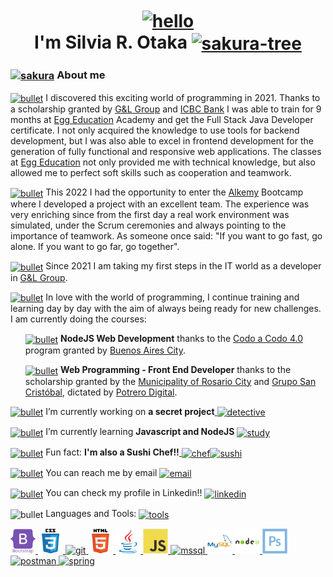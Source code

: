 
<h1 align="center"><a href="#"><img align="center" src="https://cdn-icons-png.flaticon.com/512/5229/5229473.png" alt="hello" height="120" width="120" /></a> <br> I'm Silvia R. Otaka <a href="#"><img align="center" src="https://cdn-icons-png.flaticon.com/512/6977/6977566.png" alt="sakura-tree" height="40" width="40" /></a></h1>
<h3><a href="#"><img align="center" src="https://cdn-icons-png.flaticon.com/512/1762/1762755.png" alt="sakura" height="40" width="40"/></a> About me </h3>
<p>
<a href="#"><img align="center" src="https://cdn-icons.flaticon.com/png/512/556/premium/556690.png?token=exp=1652963406~hmac=cdff54a9fdd7d76e182cfaa557472bc3" alt="bullet" height="20" width="20"/></a> I discovered this exciting world of programming in 2021. Thanks to a scholarship granted by <a href="https://www.gylgroup.com/" target="blank">G&L Group</a> and  <a href="https://www.icbc.com.ar/personas/" target="blank">ICBC Bank</a> I was able to train for 9 months at <a href="https://eggeducacion.com/es-AR/" target="blank">Egg Education</a> Academy and get the Full Stack Java Developer certificate. I not only acquired the knowledge to use tools for backend development, but I was also able to excel in frontend development for the generation of fully functional and responsive web applications. The classes at <a href="https://eggeducacion.com/es-AR/" target="blank">Egg Education</a> not only provided me with technical knowledge, but also allowed me to perfect soft skills such as cooperation and teamwork. 
</p>
<p>
<a href="#"><img align="center" src="https://cdn-icons.flaticon.com/png/512/556/premium/556690.png?token=exp=1652963406~hmac=cdff54a9fdd7d76e182cfaa557472bc3" alt="bullet" height="20" width="20"/></a> This 2022 I had the opportunity to enter the <a href="https://www.alkemy.org/" target="blank">Alkemy</a> Bootcamp where I developed a project with an excellent team. The experience was very enriching since from the first day a real work environment was simulated, under the Scrum ceremonies and always pointing to the importance of teamwork. As someone once said: "If you want to go fast, go alone. If you want to go far, go together".
</p>
<p>
<a href="#"><img align="center" src="https://cdn-icons.flaticon.com/png/512/556/premium/556690.png?token=exp=1652963406~hmac=cdff54a9fdd7d76e182cfaa557472bc3" alt="bullet" height="20" width="20"/></a> Since 2021 I am taking my first steps in the IT world as a developer in <a href="https://www.gylgroup.com/" target="blank">G&L Group</a>.
</p>
<p>
<a href="#"><img align="center" src="https://cdn-icons.flaticon.com/png/512/556/premium/556690.png?token=exp=1652963406~hmac=cdff54a9fdd7d76e182cfaa557472bc3" alt="bullet" height="20" width="20"/></a> In love with the world of programming, I continue training and learning day by day with the aim of always being ready for new challenges.
I am currently doing the courses:
<ul>
  <a href="#"><img align="center" src="https://cdn-icons.flaticon.com/png/512/1655/premium/1655973.png?token=exp=1652963730~hmac=7803feb139a29bbd18084f6bce43657a" alt="bullet" height="20" width="20"/></a> <b>NodeJS Web Development</b> thanks to the <a href="https://www.buenosaires.gob.ar/educacion/codo-codo" target="blank">Codo a Codo 4.0</a> program granted by <a href="https://www.buenosaires.gob.ar" target="blank">Buenos Aires City</a>.</li>
  
<a href="#"><img align="center" src="https://cdn-icons.flaticon.com/png/512/1655/premium/1655973.png?token=exp=1652963730~hmac=7803feb139a29bbd18084f6bce43657a" alt="bullet" height="20" width="20"/></a> <b>Web Programming - Front End Developer</b> thanks to the scholarship granted by the <a href="https://www.rosario.gob.ar/inicio/" target="blank">Municipality of Rosario City</a> and <a href="https://www.gruposancristobal.com.ar/" target="blank">Grupo San Cristóbal</a>, dictated by <a href="https://www.potrerodigital.org/" target="blank">Potrero Digital</a>. </li>
</ul>
</p>
<p>
<a href="#"><img align="center" src="https://cdn-icons.flaticon.com/png/512/556/premium/556690.png?token=exp=1652963406~hmac=cdff54a9fdd7d76e182cfaa557472bc3" alt="bullet" height="20" width="20"/></a> I’m currently working on <b>a secret project</b><a href="#"> <img align="center" src="https://cdn-icons-png.flaticon.com/512/6970/6970498.png" alt="detective" height="40" width="40"/></a>
</p>
<p>
<a href="#"><img align="center" src="https://cdn-icons.flaticon.com/png/512/556/premium/556690.png?token=exp=1652963406~hmac=cdff54a9fdd7d76e182cfaa557472bc3" alt="bullet" height="20" width="20"/></a> I’m currently learning <b>Javascript and NodeJS</b> <a href="#"><img align="center" src="https://cdn-icons.flaticon.com/png/512/3890/premium/3890940.png?token=exp=1652964497~hmac=5c88a49f8f2e3fae17e41d6ba7fd05d7" alt="study" height="50" width="50"/></a>
</p>
<p>
<a href="#"><img align="center" src="https://cdn-icons.flaticon.com/png/512/556/premium/556690.png?token=exp=1652963406~hmac=cdff54a9fdd7d76e182cfaa557472bc3" alt="bullet" height="20" width="20"/></a> Fun fact: <b>I'm also a Sushi Chef!!</b><a href="#"> <img align="center" src="https://cdn-icons-png.flaticon.com/512/817/817322.png" alt="chef" height="40" width="40"/></a><a href="#"><img align="center" src="https://cdn-icons-png.flaticon.com/512/4474/4474860.png" alt="sushi" height="40" width="40"/></a>
 </p>
<p align="left">
<a href="#"><img align="center" src="https://cdn-icons.flaticon.com/png/512/556/premium/556690.png?token=exp=1652963406~hmac=cdff54a9fdd7d76e182cfaa557472bc3" alt="bullet" height="20" width="20"/></a> You can reach me by email  <a href="mailto:srotaka@gmail.com"><img align="center" src="https://cdn-icons.flaticon.com/png/512/2514/premium/2514505.png?token=exp=1652897928~hmac=389a448b1bea73fff1822be472318da1" alt="email" height="40" width="40" /></a></p>
<p align="left">
<a href="#"><img align="center" src="https://cdn-icons.flaticon.com/png/512/556/premium/556690.png?token=exp=1652963406~hmac=cdff54a9fdd7d76e182cfaa557472bc3" alt="bullet" height="20" width="20"/></a> You can check my profile in Linkedin!!  <a href="https://linkedin.com/in/silvia-raquel-otaka" target="blank"><img align="center" src="https://raw.githubusercontent.com/rahuldkjain/github-profile-readme-generator/master/src/images/icons/Social/linked-in-alt.svg" alt="linkedin" height="30" width="30" /></a>
</p>

<p align="left"><img align="center" src="https://cdn-icons.flaticon.com/png/512/556/premium/556690.png?token=exp=1652963406~hmac=cdff54a9fdd7d76e182cfaa557472bc3" alt="bullet" height="20" width="20"/> Languages and Tools: <a href="#"> <img align="center" src="https://cdn-icons.flaticon.com/png/512/1835/premium/1835211.png?token=exp=1652968363~hmac=089598360a693e892d1e87b60be5460d" alt="tools" height="30" width="30"/></a></p>
<p align="left"> <a href="https://getbootstrap.com" target="_blank" rel="noreferrer"> <img src="https://raw.githubusercontent.com/devicons/devicon/master/icons/bootstrap/bootstrap-plain-wordmark.svg" alt="bootstrap" width="40" height="40"/> </a> <a href="https://www.w3schools.com/css/" target="_blank" rel="noreferrer"> <img src="https://raw.githubusercontent.com/devicons/devicon/master/icons/css3/css3-original-wordmark.svg" alt="css3" width="40" height="40"/> </a> <a href="https://git-scm.com/" target="_blank" rel="noreferrer"> <img src="https://www.vectorlogo.zone/logos/git-scm/git-scm-icon.svg" alt="git" width="40" height="40"/> </a> <a href="https://www.w3.org/html/" target="_blank" rel="noreferrer"> <img src="https://raw.githubusercontent.com/devicons/devicon/master/icons/html5/html5-original-wordmark.svg" alt="html5" width="40" height="40"/> </a> <a href="https://www.java.com" target="_blank" rel="noreferrer"> <img src="https://raw.githubusercontent.com/devicons/devicon/master/icons/java/java-original.svg" alt="java" width="40" height="40"/> </a> <a href="https://developer.mozilla.org/en-US/docs/Web/JavaScript" target="_blank" rel="noreferrer"> <img src="https://raw.githubusercontent.com/devicons/devicon/master/icons/javascript/javascript-original.svg" alt="javascript" width="40" height="40"/> </a> <a href="https://www.microsoft.com/en-us/sql-server" target="_blank" rel="noreferrer"> <img src="https://www.svgrepo.com/show/303229/microsoft-sql-server-logo.svg" alt="mssql" width="40" height="40"/> </a> <a href="https://www.mysql.com/" target="_blank" rel="noreferrer"> <img src="https://raw.githubusercontent.com/devicons/devicon/master/icons/mysql/mysql-original-wordmark.svg" alt="mysql" width="40" height="40"/> </a> <a href="https://nodejs.org" target="_blank" rel="noreferrer"> <img src="https://raw.githubusercontent.com/devicons/devicon/master/icons/nodejs/nodejs-original-wordmark.svg" alt="nodejs" width="40" height="40"/> </a> <a href="https://www.photoshop.com/en" target="_blank" rel="noreferrer"> <img src="https://raw.githubusercontent.com/devicons/devicon/master/icons/photoshop/photoshop-line.svg" alt="photoshop" width="40" height="40"/> </a> <a href="https://postman.com" target="_blank" rel="noreferrer"> <img src="https://www.vectorlogo.zone/logos/getpostman/getpostman-icon.svg" alt="postman" width="40" height="40"/> </a> <a href="https://spring.io/" target="_blank" rel="noreferrer"> <img src="https://www.vectorlogo.zone/logos/springio/springio-icon.svg" alt="spring" width="40" height="40"/> </a> </p>
